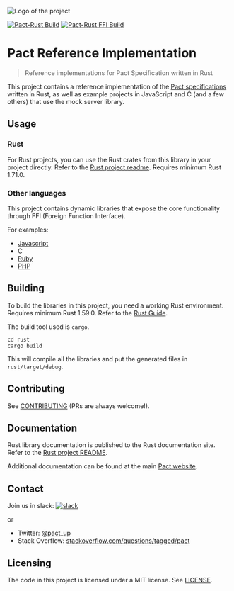 ![Logo of the project](https://raw.githubusercontent.com/pact-foundation/pact-reference/master/images/logo.svg)

[![Pact-Rust Build](https://github.com/pact-foundation/pact-reference/workflows/Pact-Rust%20Build/badge.svg)](https://github.com/pact-foundation/pact-reference/actions?query=workflow%3A%22Pact-Rust+Build%22)
[![Pact-Rust FFI Build](https://github.com/pact-foundation/pact-reference/actions/workflows/build-ffi.yml/badge.svg)](https://github.com/pact-foundation/pact-reference/actions/workflows/build-ffi.yml)

# Pact Reference Implementation
> Reference implementations for Pact Specification written in Rust

This project contains a reference implementation of the [Pact specifications](https://github.com/pact-foundation/pact-specification)
written in Rust, as well as example projects in JavaScript and C (and a few others) that use the mock server library.

## Usage

### Rust

For Rust projects, you can use the Rust crates from this library in your project directly. Refer to the [Rust project
readme](rust/README.md). Requires minimum Rust 1.71.0.

### Other languages

This project contains dynamic libraries that expose the core functionality through FFI (Foreign Function Interface).

For examples:
* [Javascript](javascript)
* [C](c/consumer-verification)
* [Ruby](ruby/example_consumer_spec)
* [PHP](php)

## Building

To build the libraries in this project, you need a working Rust environment.  Requires minimum Rust 1.59.0.
Refer to the [Rust Guide](https://www.rust-lang.org/learn/get-started).

The build tool used is `cargo`.

```shell
cd rust
cargo build
```

This will compile all the libraries and put the generated files in `rust/target/debug`.

## Contributing

See [CONTRIBUTING](CONTRIBUTING.md) (PRs are always welcome!).

## Documentation

Rust library documentation is published to the Rust documentation site. Refer to the [Rust project README](rust/README.md).

Additional documentation can be found at the main [Pact website](https://pact.io).

## Contact

Join us in slack: [![slack](https://slack.pact.io/badge.svg)](https://slack.pact.io)

or

- Twitter: [@pact_up](https://twitter.com/pact_up)
- Stack Overflow: [stackoverflow.com/questions/tagged/pact](https://stackoverflow.com/questions/tagged/pact)

## Licensing

The code in this project is licensed under a MIT license. See [LICENSE](LICENSE).
